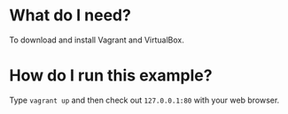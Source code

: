 # What do I need?

To download and install Vagrant and VirtualBox.

# How do I run this example?

Type `vagrant up` and then check out `127.0.0.1:80` with your web browser.